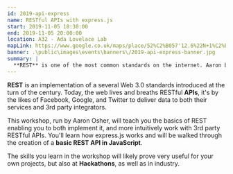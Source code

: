 ```yaml
---
id: 2019-api-express
name: RESTful APIs with express.js
start: 2019-11-05 18:30:00
end: 2019-11-05 20:00:00
location: A32 - Ada Lovelace Lab
mapLink: https://www.google.co.uk/maps/place/52%C2%B057'12.6%22N+1%C2%B011'14.1%22W/@52.953488,-1.1877845,17.15z/data=!3m1!4b1!4m6!3m5!1s0x0:0x0!7e2!8m2!3d52.9534883!4d-1.1872358
banner: .\public\images\events\banners\/2019-api-express-banner.jpg
summary: |
  **REST** is one of the most common standards on the internet. Aaron be teaching you how to build a REST API using JavaScript and express.js
---
```


**REST** is an implementation of a several Web 3.0 standards introduced at the turn of the century. Today, the web lives and breaths RESTful **APIs**, it's by the likes of Facebook, Google, and Twitter to deliver data to both their services and 3rd party integrators.

This workshop, run by Aaron Osher, will teach you the basics of REST enabling you to both implement it, and more intuitively work with 3rd party RESTful APIs. You'll learn how express.js works and will be walked through the creation of a **basic REST API in JavaScript**. 

The skills you learn in the workshop will likely prove very useful for your own projects, but also at **Hackathons**, as well as in industry. 